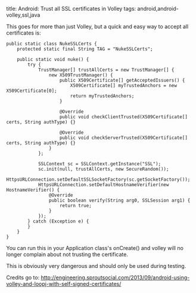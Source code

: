 title: Android: Trust all SSL certificates in Volley
tags: android,android-volley,ssl,java

This goes for more than just Volley, but a quick and easy way to accept all certificates is:

    public static class NukeSSLCerts {
        protected static final String TAG = "NukeSSLCerts";
     
        public static void nuke() {
            try {
                TrustManager[] trustAllCerts = new TrustManager[] { 
                    new X509TrustManager() {
                        public X509Certificate[] getAcceptedIssuers() {
                            X509Certificate[] myTrustedAnchors = new X509Certificate[0];  
                            return myTrustedAnchors;
                        }
            					
                        @Override
                        public void checkClientTrusted(X509Certificate[] certs, String authType) {}
            		  
                        @Override
                        public void checkServerTrusted(X509Certificate[] certs, String authType) {}
                    }
                };
    			
                SSLContext sc = SSLContext.getInstance("SSL");
                sc.init(null, trustAllCerts, new SecureRandom());
                HttpsURLConnection.setDefaultSSLSocketFactory(sc.getSocketFactory());
                HttpsURLConnection.setDefaultHostnameVerifier(new HostnameVerifier() {
                    @Override
                    public boolean verify(String arg0, SSLSession arg1) {
                        return true;
                    }
                });
            } catch (Exception e) { 
            }
        }
    }    
    
You can run this in your Application class's onCreate() and volley will no longer complain about not trusting the certificate.

This is obviously very dangerous and should only be used during testing.

Credits go to: http://engineering.sproutsocial.com/2013/09/android-using-volley-and-loopj-with-self-signed-certificates/
